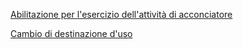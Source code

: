 

[Abilitazione per l'esercizio dell'attività di acconciatore]({{site.baseurl}}/schede/parrucchiereabilitazione/cittadini/index.html)

[Cambio di destinazione d'uso]({{site.baseurl}}/schede/cambio_destinazione_uso/cittadini/index.html)
